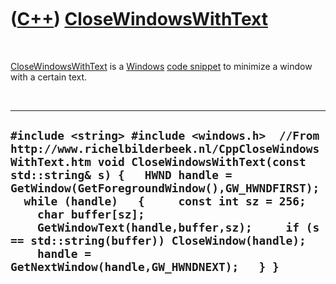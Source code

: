 



 

 

 

 

 

([C++](Cpp.htm)) [CloseWindowsWithText](CppCloseWindowsWithText.htm)
====================================================================

 

[CloseWindowsWithText](CppCloseWindowsWithText.htm) is a
[Windows](CppWindows.htm) [code snippet](CppCodeSnippets.htm) to
minimize a window with a certain text.

 

  ----------------------------------------------------------------------------------------------------------------------------------------------------------------------------------------------------------------------------------------------------------------------------------------------------------------------------------------------------------------------------------------------------------------------------------------------------
  ` #include <string> #include <windows.h>  //From http://www.richelbilderbeek.nl/CppCloseWindowsWithText.htm void CloseWindowsWithText(const std::string& s) {   HWND handle = GetWindow(GetForegroundWindow(),GW_HWNDFIRST);   while (handle)   {     const int sz = 256;     char buffer[sz];     GetWindowText(handle,buffer,sz);     if (s == std::string(buffer)) CloseWindow(handle);     handle = GetNextWindow(handle,GW_HWNDNEXT);   } } `
  ----------------------------------------------------------------------------------------------------------------------------------------------------------------------------------------------------------------------------------------------------------------------------------------------------------------------------------------------------------------------------------------------------------------------------------------------------

 

 

 

 

 





 



